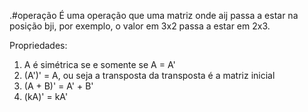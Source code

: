 .#operação 
É uma operação que uma matriz onde aij passa a estar na posição bji, por exemplo, o valor em 3x2 passa a estar em 2x3.

Propriedades:
1) A é simétrica se e somente se A = A'
2) (A')' = A, ou seja a transposta da transposta é a matriz inicial
3) (A + B)' = A' + B'
4) (kA)' = kA'